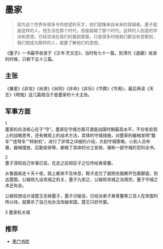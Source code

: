 # 墨家
> 因为这个世界有很多令你绝望的天才，他们就像来自未来的穿越者。墨子就是这样的人，他生活在那个时代，但是超越了那个时代。这样的人创造的学派和思想，已经流淌在我们的基因里面，只是很多时候我们都没有觉察到，我们想成为那样的人，就要了解他们的思想。

《墨子》一书最早收录于《汉书·艺文志》，当时有七十一篇，到清代《道藏》收录的时候，只剩下五十三篇。

## 主张
《兼爱》《非攻》《尚贤》《尚同》《非命》《非乐》《节葬》《节用》，最后再读《天志》《明鬼》这几篇相当于是墨家的十大主张。

## 军事方面
1  
墨家的兵法核心在于“守”。墨家在守城方面可谓是战国时期最高水平，不仅有宏观上的战略思考，还有微观上的战术方法，具体的守城措施，对墨家的器械发明“籍车”“连弩车”“转射机”，进行了非常之详细的介绍，大到守城策略，小到人员布置，器械摆放，后勤安排等，都做了具体的分工安排。堪称一部守城的百科全书。

2  
墨子深知自己年事已高，在走之前把巨子之位传给禽骨釐。

从鲁国疾走十天十夜，路上都来不及休息，鞋子走烂了就把衣服撕开包裹脚底，到达楚国，公输班九设攻城之机关，墨子九拒之，公输班攻城之法用完，墨子守城之术还有余。

公输班想设计请楚王杀掉墨子，墨子识破说，已经派弟子禽骨釐等三百人在宋国列阵以待，就算杀了自己也办法攻破宋国，楚王只好作罢。

3 墨家机关城

## 推荐
* [墨门书院](https://zhuanlan.zhihu.com/momen)